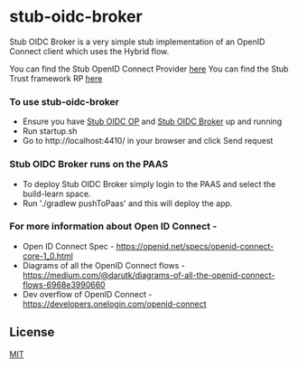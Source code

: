 # stub-oidc-broker

Stub OIDC Broker is a very simple stub implementation of an OpenID Connect client which uses the Hybrid flow. 

You can find the Stub OpenID Connect Provider [here](https://github.com/alphagov/stub-oidc-op)
You can find the Stub Trust framework RP [here](https://github.com/alphagov/stub-trustframework-rp)

### To use stub-oidc-broker
* Ensure you have [Stub OIDC OP](https://github.com/alphagov/stub-oidc-op) and [Stub OIDC Broker](https://github.com/alphagov/stub-trustframework-rp) up and running
* Run startup.sh
* Go to http://localhost:4410/ in your browser and click Send request

### Stub OIDC Broker runs on the PAAS 
* To deploy Stub OIDC Broker simply login to the PAAS and select the build-learn space. 
* Run './gradlew pushToPaas' and this will deploy the app.

### For more information about Open ID Connect - 
* Open ID Connect Spec - https://openid.net/specs/openid-connect-core-1_0.html
* Diagrams of all the OpenID Connect flows - https://medium.com/@darutk/diagrams-of-all-the-openid-connect-flows-6968e3990660
* Dev overflow of OpenID Connect - https://developers.onelogin.com/openid-connect

## License

[MIT](https://github.com/alphagov/stub-oidc-broker/blob/master/LICENCE)
